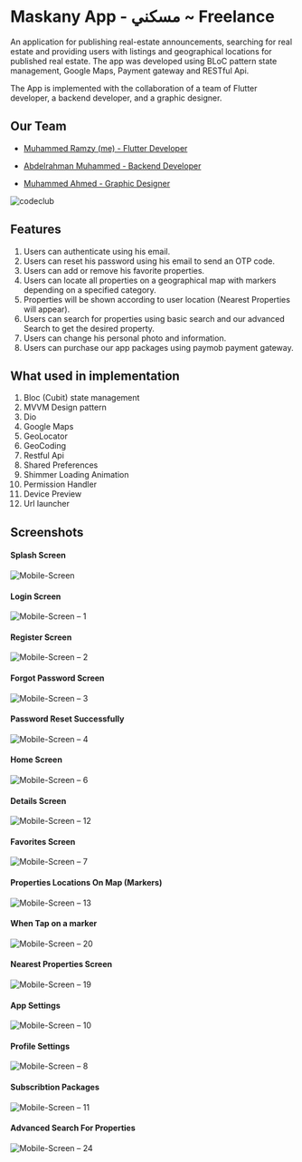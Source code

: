 # Maskany App - مسكني  ~ Freelance

An application for publishing real-estate announcements, searching for real estate
and providing users with listings and geographical locations for published real estate.
The app was developed using BLoC pattern state management, Google Maps, Payment gateway and RESTful Api.

The App is implemented with the collaboration of a team of Flutter developer, a
backend developer, and a graphic designer.

## Our Team

- [Muhammed Ramzy (me) - Flutter Developer](https://www.linkedin.com/public-profile/settings?trk=d_flagship3_profile_self_view_public_profile)

- [Abdelrahman Muhammed - Backend Developer]()
- [Muhammed Ahmed - Graphic Designer]()

![codeclub](https://github.com/Mohamedramzii/Maskany_App/assets/57300921/a29f31ed-3e5a-4417-95a0-02004bc5a2c6)


## Features

1. Users can authenticate using his email.
2. Users can reset his password using his email to send an OTP code.
3. Users can add or remove his favorite properties.
4. Users can locate all properties on a geographical map with markers depending on a specified category.
5. Properties will be shown according to user location (Nearest Properties will appear).
6. Users can search for properties using basic search and our advanced Search to get the desired property.
7. Users can change his personal photo and information.
9. Users can purchase our app packages using paymob payment gateway.

## What used in implementation

1. Bloc (Cubit) state management
2. MVVM Design pattern
3. Dio
4. Google Maps
5. GeoLocator
6. GeoCoding
7. Restful Api
8. Shared Preferences
9. Shimmer Loading Animation
10. Permission Handler
11. Device Preview
12. Url launcher


## Screenshots

#### Splash Screen
![Mobile-Screen](https://github.com/Mohamedramzii/Maskany_App/assets/57300921/e16e4f68-1cc4-44d5-bf3f-8d0bf92824be)

#### Login Screen
![Mobile-Screen – 1](https://github.com/Mohamedramzii/Maskany_App/assets/57300921/b35e0596-1307-42f3-bd9f-21b4db3fa96d)

#### Register Screen
![Mobile-Screen – 2](https://github.com/Mohamedramzii/Maskany_App/assets/57300921/9be62ddf-2f98-4162-a7e6-845a412d7d73)

#### Forgot Password Screen
![Mobile-Screen – 3](https://github.com/Mohamedramzii/Maskany_App/assets/57300921/31cd20c7-7e5c-4c6c-9b3a-ff06bcf7fc27)

#### Password Reset Successfully
![Mobile-Screen – 4](https://github.com/Mohamedramzii/Maskany_App/assets/57300921/dde0c95c-1b8d-4aba-8cf7-2a7661d2463a)

#### Home Screen
![Mobile-Screen – 6](https://github.com/Mohamedramzii/Maskany_App/assets/57300921/aeeb48d1-e0a0-4e1c-b29a-0fc7dd536593)

#### Details Screen
![Mobile-Screen – 12](https://github.com/Mohamedramzii/Maskany_App/assets/57300921/d22ad840-5f4d-4e88-b7f0-df52d4b4d6a2)

#### Favorites Screen
![Mobile-Screen – 7](https://github.com/Mohamedramzii/Maskany_App/assets/57300921/6a1da656-a379-474b-abf1-6e01e701dafe)

#### Properties Locations On Map (Markers)
![Mobile-Screen – 13](https://github.com/Mohamedramzii/Maskany_App/assets/57300921/9da312af-ad03-4cad-ae37-078bb3a1f196)

#### When Tap on a marker
![Mobile-Screen – 20](https://github.com/Mohamedramzii/Maskany_App/assets/57300921/f3230112-f40a-4b2e-92ff-549709168f9a)

#### Nearest Properties Screen
![Mobile-Screen – 19](https://github.com/Mohamedramzii/Maskany_App/assets/57300921/524bc880-ea4b-45cb-a255-80518a5dc63d)

#### App Settings
![Mobile-Screen – 10](https://github.com/Mohamedramzii/Maskany_App/assets/57300921/eb30d3eb-f281-4b08-929a-14fef132dc1f)

#### Profile Settings
![Mobile-Screen – 8](https://github.com/Mohamedramzii/Maskany_App/assets/57300921/51942058-e51a-494e-9b4f-bf5412b42381)

#### Subscribtion Packages
![Mobile-Screen – 11](https://github.com/Mohamedramzii/Maskany_App/assets/57300921/973563d6-7b68-4fad-9a27-1321e23bfbcb)

#### Advanced Search For Properties
![Mobile-Screen – 24](https://github.com/Mohamedramzii/Maskany_App/assets/57300921/ba7ac909-7291-467d-82bd-9407bedb43c2)



  


